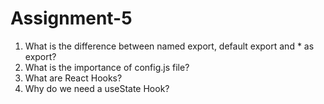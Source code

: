 # Assignment-5

1. What is the difference between named export, default  export and * as export?
2. What is the importance of config.js file?
3. What are React Hooks?
4. Why do we need a useState Hook?
   